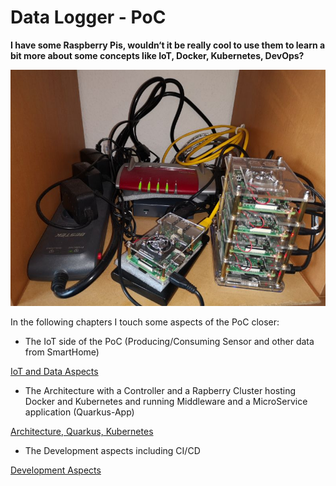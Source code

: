 # Data Logger - PoC



**I have some Raspberry Pis, wouldn‘t it be really cool to use them to learn a bit more about some concepts like IoT, Docker, Kubernetes, DevOps?**



![Raspi Cluster](https://github.com/hdwinkel/quarkus-logger/blob/master/doc/pictures/DL-cluster-prod.jpg "Raspi Cluster")



In the following chapters I touch some aspects of the PoC closer:



* The IoT side of the PoC (Producing/Consuming Sensor and other data from SmartHome)

[IoT and Data Aspects](https://github.com/hdwinkel/quarkus-logger/blob/develop/doc/IoT/README.md "IoT and Data Aspects")

* The Architecture with a Controller and a Rapberry Cluster hosting Docker and Kubernetes and running Middleware and a MicroService application (Quarkus-App)

[Architecture, Quarkus, Kubernetes](https://github.com/hdwinkel/quarkus-logger/blob/develop/doc/Architecture/README.md "Architecture, Quarkus, Kubernetes")

* The Development aspects including CI/CD

[Development Aspects](https://github.com/hdwinkel/quarkus-logger/blob/develop/doc/Development/README.md "Development Aspects")

